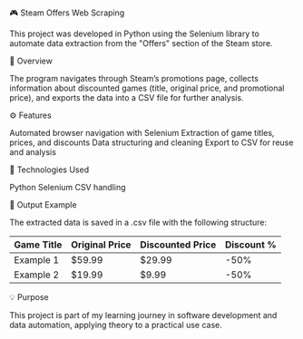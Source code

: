 🎮 Steam Offers Web Scraping

This project was developed in Python using the Selenium library to automate data extraction from the "Offers" section of the Steam store.

📌 Overview

The program navigates through Steam’s promotions page, collects information about discounted games (title, original price, and promotional price), and exports the data into a CSV file for further analysis.

⚙️ Features

Automated browser navigation with Selenium
Extraction of game titles, prices, and discounts
Data structuring and cleaning
Export to CSV for reuse and analysis

🚀 Technologies Used

Python
Selenium
CSV handling

📂 Output Example

The extracted data is saved in a .csv file with the following structure:

| Game Title | Original Price | Discounted Price | Discount % |
| ---------- | -------------- | ---------------- | ---------- |
| Example 1  | \$59.99        | \$29.99          | -50%       |
| Example 2  | \$19.99        | \$9.99           | -50%       |

💡 Purpose

This project is part of my learning journey in software development and data automation, applying theory to a practical use case.
